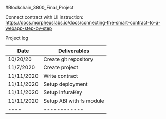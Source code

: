 #Blockchain_3800_Final_Project


Connect contract with UI instruction:
https://docs.morpheuslabs.io/docs/connecting-the-smart-contract-to-a-webapp-step-by-step

Project log

| Date       | Deliverables          |
| --------   | --------------------- |
| 10/20/20   | Create git repository |
| 11/7/2020  | Create project        |
| 11/11/2020 | Write contract        |
| 11/11/2020 | Setup deployment      |
| 11/11/2020 | Setup infuraKey       |
| 11/11/2020 | Setup ABI with fs module|
| ----       | ------------            |


